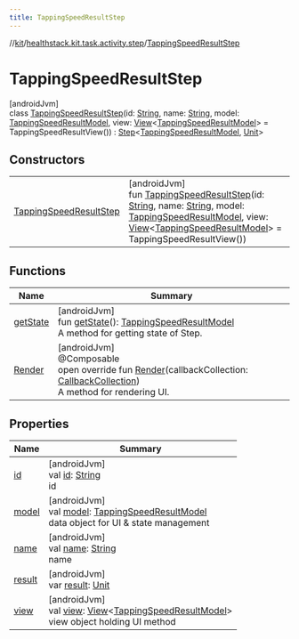 ```yaml
---
title: TappingSpeedResultStep
---
```

//[kit](../../../index.html)/[healthstack.kit.task.activity.step](../index.html)/[TappingSpeedResultStep](index.html)



# TappingSpeedResultStep



[androidJvm]\
class [TappingSpeedResultStep](index.html)(id: [String](https://kotlinlang.org/api/latest/jvm/stdlib/kotlin/-string/index.html), name: [String](https://kotlinlang.org/api/latest/jvm/stdlib/kotlin/-string/index.html), model: [TappingSpeedResultModel](../../healthstack.kit.task.activity.model/-tapping-speed-result-model/index.html), view: [View](../../healthstack.kit.task.base/-view/index.html)&lt;[TappingSpeedResultModel](../../healthstack.kit.task.activity.model/-tapping-speed-result-model/index.html)&gt; = TappingSpeedResultView()) : [Step](../../healthstack.kit.task.base/-step/index.html)&lt;[TappingSpeedResultModel](../../healthstack.kit.task.activity.model/-tapping-speed-result-model/index.html), [Unit](https://kotlinlang.org/api/latest/jvm/stdlib/kotlin/-unit/index.html)&gt;



## Constructors


| | |
|---|---|
| [TappingSpeedResultStep](-tapping-speed-result-step.html) | [androidJvm]<br>fun [TappingSpeedResultStep](-tapping-speed-result-step.html)(id: [String](https://kotlinlang.org/api/latest/jvm/stdlib/kotlin/-string/index.html), name: [String](https://kotlinlang.org/api/latest/jvm/stdlib/kotlin/-string/index.html), model: [TappingSpeedResultModel](../../healthstack.kit.task.activity.model/-tapping-speed-result-model/index.html), view: [View](../../healthstack.kit.task.base/-view/index.html)&lt;[TappingSpeedResultModel](../../healthstack.kit.task.activity.model/-tapping-speed-result-model/index.html)&gt; = TappingSpeedResultView()) |


## Functions


| Name | Summary |
|---|---|
| [getState](../../healthstack.kit.task.base/-step/get-state.html) | [androidJvm]<br>fun [getState](../../healthstack.kit.task.base/-step/get-state.html)(): [TappingSpeedResultModel](../../healthstack.kit.task.activity.model/-tapping-speed-result-model/index.html)<br>A method for getting state of Step. |
| [Render](-render.html) | [androidJvm]<br>@Composable<br>open override fun [Render](-render.html)(callbackCollection: [CallbackCollection](../../healthstack.kit.task.base/-callback-collection/index.html))<br>A method for rendering UI. |


## Properties


| Name | Summary |
|---|---|
| [id](../../healthstack.kit.task.base/-step/id.html) | [androidJvm]<br>val [id](../../healthstack.kit.task.base/-step/id.html): [String](https://kotlinlang.org/api/latest/jvm/stdlib/kotlin/-string/index.html)<br>id |
| [model](../../healthstack.kit.task.base/-step/model.html) | [androidJvm]<br>val [model](../../healthstack.kit.task.base/-step/model.html): [TappingSpeedResultModel](../../healthstack.kit.task.activity.model/-tapping-speed-result-model/index.html)<br>data object for UI & state management |
| [name](../../healthstack.kit.task.base/-step/name.html) | [androidJvm]<br>val [name](../../healthstack.kit.task.base/-step/name.html): [String](https://kotlinlang.org/api/latest/jvm/stdlib/kotlin/-string/index.html)<br>name |
| [result](../../healthstack.kit.task.base/-step/result.html) | [androidJvm]<br>var [result](../../healthstack.kit.task.base/-step/result.html): [Unit](https://kotlinlang.org/api/latest/jvm/stdlib/kotlin/-unit/index.html) |
| [view](../../healthstack.kit.task.base/-step/view.html) | [androidJvm]<br>val [view](../../healthstack.kit.task.base/-step/view.html): [View](../../healthstack.kit.task.base/-view/index.html)&lt;[TappingSpeedResultModel](../../healthstack.kit.task.activity.model/-tapping-speed-result-model/index.html)&gt;<br>view object holding UI method |

